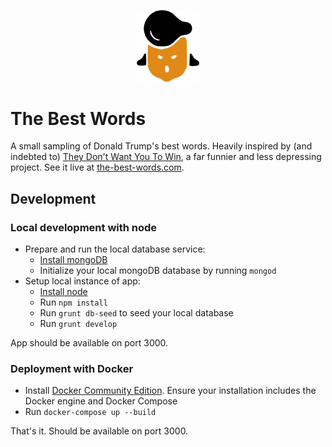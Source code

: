 <p align="center">
    <img src="https://raw.githubusercontent.com/filipemir/trump/master/public/static/img/face-orange.png" width="100px">
</p>

# The Best Words
A small sampling of Donald Trump's best words. Heavily inspired by (and indebted to)
[They Don't Want You To Win](http://www.theydontwantyouto.win), a far funnier and less depressing
project. See it live at [the-best-words.com](http://www.the-best-words.com).

## Development

### Local development with node
* Prepare and run the local database service:
  * [Install mongoDB](https://www.mongodb.com/download-center)
  * Initialize your local mongoDB database by running `mongod`
* Setup local instance of app:
  * [Install node](https://nodejs.org/en/download/)
  * Run `npm install`
  * Run `grunt db-seed` to seed your local database
  * Run `grunt develop`

App should be available on port 3000.


### Deployment with Docker
* Install [Docker Community Edition](https://docs.docker.com/engine/installation/). Ensure your installation includes
the Docker engine and Docker Compose
* Run `docker-compose up --build`

That's it. Should be available on port 3000.
